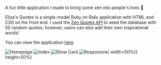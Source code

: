 A fun little application I made to bring some zen into people's lives 🙏

Eliza's Quotes is a single-model Ruby on Rails application with HTML and CSS on the front end. 
I used the [Zen Quotes API](https://zenquotes.io/api) to seed the database with 50 random quotes; however, users can also add their own inspirational words!

You can view the application [here](https://elizas-quotes.herokuapp.com/)

![Homepage](https://user-images.githubusercontent.com/71760740/122541797-f6ea9900-d021-11eb-81a2-2cebd6538465.png)
![Index](https://user-images.githubusercontent.com/71760740/122541928-14b7fe00-d022-11eb-9407-a7f9d907eca6.png)
![Show Card](https://user-images.githubusercontent.com/71760740/122542070-34e7bd00-d022-11eb-89ac-edf6c38135ae.png)
![Responsive](https://user-images.githubusercontent.com/71760740/122542118-3f09bb80-d022-11eb-8743-07c7aa4b7f8c.png){ width=50%}{ height=50%}

